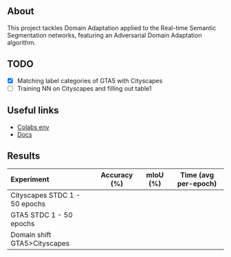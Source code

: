 ## About
This project tackles Domain Adaptation applied to the Real-time Semantic Segmentation
networks, featuring an Adversarial Domain Adaptation algorithm.

## TODO
- [x] Matching label categories of GTA5 with Cityscapes
- [ ] Training NN on Cityscapes and filling out table1

## Useful links
-  [Colabs env](https://colab.research.google.com/drive/1TDjhWjOQwZ8ToXjDGRF43G7Qk590C7jP)
- [Docs](https://drive.google.com/drive/folders/1_a1j7FWd2zgzU6ZLaQybO9f02mJM_Uyo)

## Results

| Experiment                    | Accuracy (%)      | mIoU (%)      | Time (avg per-epoch)      |
|:----------------------------- |:-----------------:|:-------------:|:-------------------------:|
| Cityscapes STDC 1 - 50 epochs |                   |               |                           |
| GTA5 STDC 1 - 50 epochs       |                   |               |                           |
| Domain shift GTA5>Cityscapes  |                   |               |                           |

